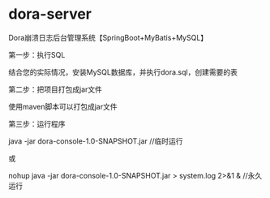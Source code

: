 # dora-server

Dora崩溃日志后台管理系统【SpringBoot+MyBatis+MySQL】



第一步：执行SQL

结合您的实际情况，安装MySQL数据库，并执行dora.sql，创建需要的表



第二步：把项目打包成jar文件

使用maven脚本可以打包成jar文件



第三步：运行程序

java -jar dora-console-1.0-SNAPSHOT.jar	//临时运行

或

nohup java -jar dora-console-1.0-SNAPSHOT.jar > system.log 2>&1 & //永久运行
